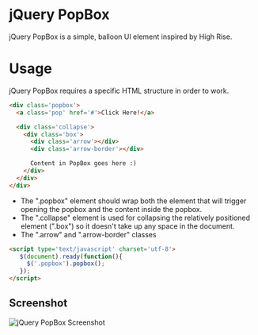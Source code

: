 # jQuery PopBox

jQuery PopBox is a simple, balloon UI element inspired by High Rise.

# Usage
jQuery PopBox requires a specific HTML structure in order to work.

```html
<div class='popbox'>
  <a class='pop' href='#'>Click Here!</a>

  <div class='collapse'>
    <div class='box'>
      <div class='arrow'></div>
      <div class='arrow-border'></div>

      Content in PopBox goes here :)
    </div>
  </div>
</div>
```

- The ".popbox" element should wrap both the element that will trigger opening the popbox and the content inside the popbox.
- The ".collapse" element is used for collapsing the relatively positioned element (".box") so it doesn't take up any space in the document.
- The ".arrow" and ".arrow-border" classes

```html
<script type='text/javascript' charset='utf-8'>
   $(document).ready(function(){
     $('.popbox').popbox();
   });
</script>
```

## Screenshot
![jQuery PopBox Screenshot](https://github.com/gristmill/jquery-popbox/raw/master/screenshot.png)